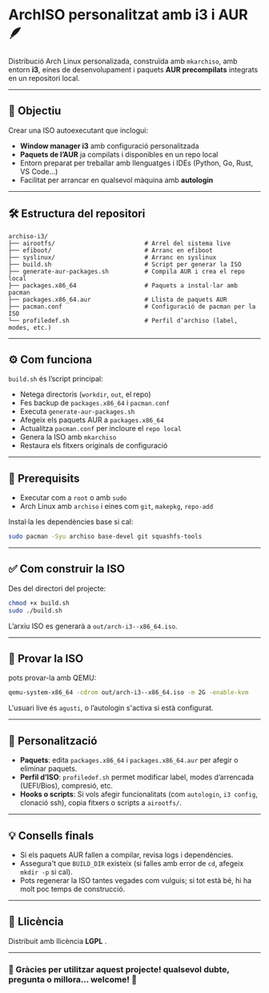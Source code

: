 # ArchISO personalitzat amb i3 i AUR 🪶

Distribució Arch Linux personalizada, construïda amb `mkarchiso`, amb entorn **i3**, eines de desenvolupament i paquets **AUR precompilats** integrats en un repositori local.

---

## 🚀 Objectiu

Crear una ISO autoexecutant que inclogui:

- **Window manager i3** amb configuració personalitzada
- **Paquets de l’AUR** ja compilats i disponibles en un repo local
- Entorn preparat per treballar amb llenguatges i IDEs (Python, Go, Rust, VS Code...)
- Facilitat per arrancar en qualsevol màquina amb **autologin**

---

## 🛠️ Estructura del repositori

```
archiso-i3/
├── airootfs/                         # Arrel del sistema live
├── efiboot/                          # Arranc en efiboot
├── syslinux/                         # Arranc en syslinux
├── build.sh                          # Script per generar la ISO
├── generate-aur-packages.sh          # Compila AUR i crea el repo local
├── packages.x86_64                   # Paquets a instal·lar amb pacman
├── packages.x86_64.aur               # Llista de paquets AUR
├── pacman.conf                       # Configuració de pacman per la ISO
└── profiledef.sh                     # Perfil d’archiso (label, modes, etc.)
```

---

## ⚙️ Com funciona

`build.sh` és l’script principal:
   - Netega directoris (`workdir`, `out`, el repo)
   - Fes backup de `packages.x86_64` i `pacman.conf`
   - Executa `generate-aur-packages.sh`
   - Afegeix els paquets AUR a `packages.x86_64`
   - Actualitza `pacman.conf` per incloure el `repo local`
   - Genera la ISO amb `mkarchiso`
   - Restaura els fitxers originals de configuració


---

## 🧾 Prerequisits

- Executar com a `root` o amb `sudo`
- Arch Linux amb `archiso` i eines com `git`, `makepkg`, `repo-add`

Instal·la les dependències base si cal:

```bash
sudo pacman -Syu archiso base-devel git squashfs-tools
```

---

## ✅ Com construir la ISO

Des del directori del projecte:

```bash
chmod +x build.sh
sudo ./build.sh
```

L’arxiu ISO es generarà a `out/arch-i3--x86_64.iso`.

---

## 🚀 Provar la ISO

 pots provar-la amb QEMU:

```bash
qemu-system-x86_64 -cdrom out/arch-i3--x86_64.iso -m 2G -enable-kvm
```

L'usuari live és `agusti`, o l’autologin s'activa si està configurat.

---

## 🔧 Personalització

- **Paquets**: edita `packages.x86_64` i `packages.x86_64.aur` per afegir o eliminar paquets.
- **Perfil d’ISO**: `profiledef.sh` permet modificar label, modes d’arrencada (UEFI/Bios), compresió, etc.
- **Hooks o scripts**: Si vols afegir funcionalitats (com `autologin`, `i3 config`, clonació ssh), copia fitxers o scripts a `airootfs/`.

---

## 💡 Consells finals

- Si els paquets AUR fallen a compilar, revisa logs i dependències.
- Assegura't que `BUILD_DIR` existeix (si falles amb error de `cd`, afegeix `mkdir -p` si cal).
- Pots regenerar la ISO tantes vegades com vulguis; si tot està bé, hi ha molt poc temps de construcció.

---

## 📜 Llicència

Distribuit amb llicència **LGPL** .

---

### 🙌 Gràcies per utilitzar aquest projecte! qualsevol dubte, pregunta o millora... welcome! 💬